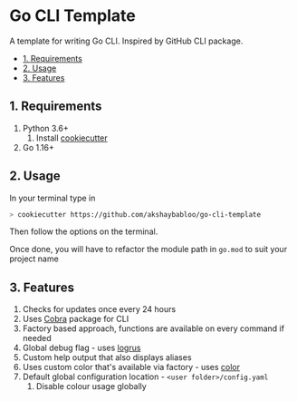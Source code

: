 # Go CLI Template

A template for writing Go CLI. Inspired by GitHub CLI package.

- [1. Requirements](#1-requirements)
- [2. Usage](#2-usage)
- [3. Features](#3-features)

## 1. Requirements

1. Python 3.6+
   1. Install [cookiecutter](https://github.com/cookiecutter/cookiecutter)
2. Go 1.16+

## 2. Usage

In your terminal type in

```sh
> cookiecutter https://github.com/akshaybabloo/go-cli-template
```

Then follow the options on the terminal.

Once done, you will have to refactor the module path in `go.mod` to suit your project name

## 3. Features

1. Checks for updates once every 24 hours
2. Uses [Cobra](https://github.com/spf13/cobra) package for CLI
3. Factory based approach, functions are available on every command if needed
4. Global debug flag - uses [logrus](https://github.com/sirupsen/logrus)
5. Custom help output that also displays aliases
6. Uses custom color that's available via factory - uses [color](https://github.com/fatih/color)
7. Default global configuration location - `<user folder>/config.yaml`
   1. Disable colour usage globally
